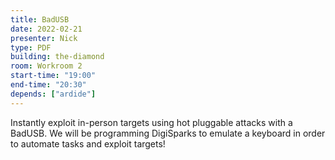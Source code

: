```yaml
---
title: BadUSB
date: 2022-02-21
presenter: Nick
type: PDF
building: the-diamond
room: Workroom 2
start-time: "19:00"
end-time: "20:30"
depends: ["ardide"]
---
```


Instantly exploit in-person targets using hot pluggable attacks with a BadUSB. We will be programming DigiSparks to emulate a keyboard in order to automate tasks and exploit targets!